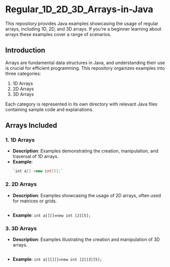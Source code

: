 # Regular_1D_2D_3D_Arrays-in-Java
This repository provides Java examples showcasing the usage of regular arrays, including 1D, 2D, and 3D arrays. If you're a beginner learning about arrays these examples cover a range of scenarios.

## Introduction

Arrays are fundamental data structures in Java, and understanding their use is crucial for efficient programming. This repository organizes examples into three categories:
1. 1D Arrays
2. 2D Arrays
3. 3D Arrays

Each category is represented in its own directory with relevant Java files containing sample code and explanations.

## Arrays Included

### 1. 1D Arrays
- **Description**: Examples demonstrating the creation, manipulation, and traversal of 1D arrays.
- **Example**:
  ```java
  `int a[] =new int[5];`

### 2. 2D Arrays
- **Description**: Examples showcasing the usage of 2D arrays, often used for matrices or grids.
  ```java
- **Example**: `int a[][]=new int [2][5];`

### 3. 3D Arrays
- **Description**: Examples illustrating the creation and manipulation of 3D arrays.
  ```java
- **Example**: `int a[][][]=new int [2][3][5];`
